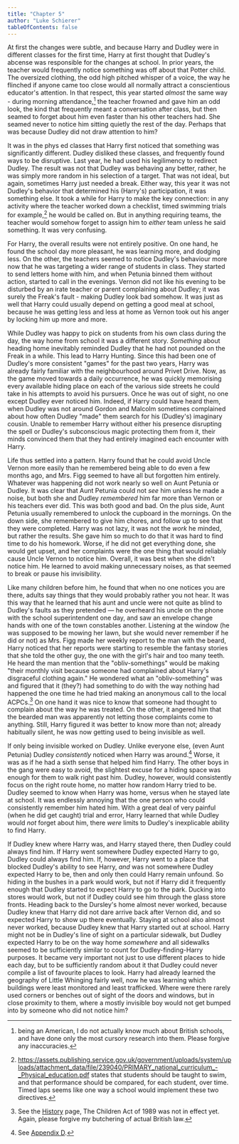 ```yaml
---
title: "Chapter 5"
author: "Luke Schierer"
tableOfContents: false
---
```


At first the changes were subtle, and because Harry and Dudley were in
different classes for the first time, Harry at first thought that Dudley's
abcense was responsible for the changes at school.  In prior years, the teacher
would frequently notice something was off about that Potter child.  The
oversized clothing, the odd high pitched whisper of a voice, the way he
flinched if anyone came too close would all normally attract a conscientious
educator's attention.  In that respect, this year started *almost* the same way - 
during morning attendance,[^210528-1] the teacher frowned and gave him an odd
look, the kind that frequently meant a conversation after class, but then
seamed to forget about him even faster than his other teachers had.  She seamed
never to notice him sitting quietly the rest of the day.  Perhaps that was
because Dudley did not draw attention to him?

It was in the phys ed classes that Harry first noticed that something was
significantly different.  Dudley disliked these classes, and frequently found
ways to be disruptive.  Last year, he had used his legilimency to redirect
Dudley.  The result was not that Dudley was behaving any better, rather, he was
simply more random in his selection of a target.  That was not ideal, but
again, sometimes Harry just needed a break.  Either way, this year it was not
Dudley's behavior that determined his (Harry's) participation, it was something
else.  It took a while for Harry to make the key connection:  in any activity
where the teacher worked down a checklist, timed swimming trials for
example,[^210810-1] he would be called on.  But in anything requiring teams,
the teacher would somehow forget to assign him to *either* team unless he said
something.  It was very confusing.

For Harry, the overall results were not entirely positive.  On one hand, he
found the school day more pleasant, he was learning more, and dodging less.  On
the other, the teachers seemed to notice Dudley's behaviour more now that he was
targeting a wider range of students in class.  They started to send letters home
with him, and when Petunia binned them without action, started to call in the
evenings.  Vernon did not like his evening to be disturbed by an irate teacher
or parent complaining about Dudley; it was surely the Freak's fault - making
Dudley look bad somehow.  It was just as well that Harry could usually depend on
getting a good meal at school, because he was getting less and less at home as
Vernon took out his anger by locking him up more and more.  

While Dudley was happy to pick on students from his own class during the day,
the way home from school it was a different story.  *Something* about heading
home inevitably reminded Dudley that he had not pounded on the Freak in a
while. This lead to Harry Hunting.  Since this had been one of Dudley's more
consistent "games" for the past two years, Harry was already fairly familiar
with the neighbourhood around Privet Drive.  Now, as the game moved towards a
daily occurrence, he was quickly memorising every available hiding place on
each of the various side streets he could take in his attempts to avoid his
pursuers.  Once he was out of sight, no one except Dudley ever noticed him.
Indeed, if Harry could have heard them, when Dudley was not around Gordon and
Malcolm sometimes complained about how often Dudley "made" them search for his
(Dudley's) imaginary cousin.  Unable to remember Harry without either his
presence disrupting the spell or Dudley's subconscious magic protecting them
from it, their minds convinced them that they had entirely imagined each
encounter with Harry.  

Life thus settled into a pattern.  Harry found that he could avoid Uncle Vernon
more easily than he remembered being able to do even a few months ago, and Mrs.
Figg seemed to have all but forgotten him entirely.  Whatever was happening did
not work nearly so well on Aunt Petunia or Dudley.  It was clear that Aunt
Petunia could not *see* him unless he made a noise, but both she and Dudley
*remembered* him far more than Vernon or his teachers ever did.  This was both
good and bad.  On the plus side, Aunt Petunia usually remembered to unlock the
cupboard in the mornings.  On the down side, she remembered to give him chores,
and follow up to see that they were completed.  Harry was not lazy, it was not
the *work* he minded, but rather the results.  She gave him so much to do that
it was hard to find time to do his homework.  Worse, if he did not get
everything done, she would get upset, and her complaints were the one thing
that would reliably cause Uncle Vernon to notice him.  Overall, it was best
when she didn't notice him.  He learned to avoid making unnecessary noises, as
that seemed to break or pause his invisibility.  

Like many children before him, he found that when no one notices you are there,
adults say things that they would probably rather you not hear. It was this way
that he learned that his aunt and uncle were not quite as blind to Dudley's
faults as they pretended — he overheard his uncle on the phone with the school
superintendent one day, and saw an envelope change hands with one of the town
constables another.  Listening at the window (he was supposed to be mowing her
lawn, but she would never remember if he did or not) as Mrs. Figg made her
weekly report to the man with the beard, Harry noticed that her reports were
starting to resemble the fantasy stories that she told the other guy, the one
with the girl's hair and too many teeth.  He heard the man mention that the
"obliv-somethings" would be making "their monthly visit because someone had
complained about Harry's disgraceful clothing again."  He wondered what an
"obliv-something" was and figured that it (they?) had something to do with the
way nothing had happened the one time he had tried making an anonymous call to
the local ACPCs.[^210902-9]  On one hand it was nice to know that someone had
thought to complain about the way he was treated.  On the other, it angered him
that the bearded man was apparently not letting those complaints come to
anything.  Still, Harry figured it was better to know more than not; already
habitually silent, he was now getting used to being invisible as well.  

If only being invisible worked on Dudley.  Unlike everyone else, (even Aunt
Petunia) Dudley *consistently* noticed when Harry was around.[^211219-3]
Worse, it was as if he had a sixth sense that helped him find Harry.  The other
boys in the gang were easy to avoid, the slightest excuse for a hiding space
was enough for them to walk right past him.  Dudley, however, would
consistently focus on the right route home, no matter how random Harry tried to
be.  Dudley seemed to know when Harry was home, versus when he stayed late at
school.  It was endlessly annoying that the one person who could consistently
remember him hated him.  With a great deal of very painful (when he did get
caught) trial and error, Harry learned that while Dudley would *not* forget
about him, there *were* limits to Dudley's inexplicable ability to find Harry.  

If Dudley knew where Harry was, and Harry stayed there, then Dudley could always
find him.  If Harry went somewhere Dudley expected Harry to go, Dudley could
always find him.  If, however, Harry went to a place that blocked Dudley's
ability to see Harry, *and* was not somewhere Dudley expected Harry to be, then
and only then could Harry remain unfound.  So hiding in the bushes in a park
would work, but not if Harry did it frequently enough that Dudley started to
expect Harry to go to the park.  Ducking into stores would work, but not if
Dudley could see him through the glass store fronts.  Heading back to the
Dursley's home almost never worked, because Dudley knew that Harry did not dare
arrive back after Vernon did, and so expected Harry to show up there eventually.
Staying at school also almost never worked, because Dudley knew that Harry
started out at school.  Harry might not be in Dudley's line of sight on a
particular sidewalk, but Dudley expected Harry to be on the way home *somewhere*
and all sidewalks seemed to be sufficiently similar to count for
Dudley-finding-Harry purposes.  It became very important not just to use
different places to hide each day, but to be sufficiently random about it that
Dudley could never compile a list of favourite places to look.  Harry had
already learned the geography of Little Whinging fairly well, now he was
learning which buildings were least monitored and least trafficked.  Where were
there rarely used corners or benches out of sight of the doors and windows, but
in close proximity to them, where a mostly invisible boy would not get bumped
into by someone who did not notice him?  

[^211219-3]: See [Appendix D].

[Appendix D]: <../../appendices/appendix_d>

[^210528-1]: being an American, I do not actually know much about British
    schools, and have done only the most cursory research into them. Please
    forgive any inaccuracies. 

[^210810-1]: <https://assets.publishing.service.gov.uk/government/uploads/system/uploads/attachment_data/file/239040/PRIMARY_national_curriculum_-_Physical_education.pdf> states that students should be taught to swim, and that performance should be compared, for each student, over time.  Timed laps seems like one way a school would implement these two directives. 

[^210902-9]: See the [History] page, The Children Act of 1989 was not in effect yet. Again, please forgive my butchering of actual British law. 

[History]: </harrypedia/history>